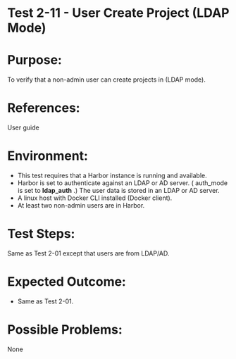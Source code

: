 Test 2-11 - User Create Project (LDAP Mode)
=======

# Purpose:

To verify that a non-admin user can create projects in (LDAP mode).

# References:
User guide

# Environment:
* This test requires that a Harbor instance is running and available.
* Harbor is set to authenticate against an LDAP or AD server. ( auth_mode is set to **ldap_auth** .) The user data is stored in an LDAP or AD server.
* A linux host with Docker CLI installed (Docker client).
* At least two non-admin users are in Harbor. 

# Test Steps:

Same as Test 2-01 except that users are from LDAP/AD.

# Expected Outcome:
* Same as Test 2-01.

# Possible Problems:
None